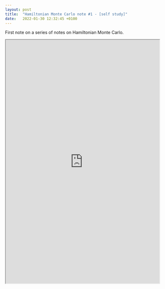 ```yaml
---
layout: post
title:  "Hamiltonian Monte Carlo note #1 - [self study]"
date:   2022-01-30 12:32:45 +0100
---
```

First note on a series of notes on Hamiltonian Monte Carlo.

<iframe src="https://drive.google.com/file/d/1qJQ-m8NGETT-AUJLinx8be5DVHt6NcqQ/preview" width="100%" height="800" scrollbar=0 view=Fit></iframe>
